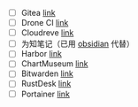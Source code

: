 - [ ] Gitea [link](https://gitea.io/zh-cn/)
- [ ] Drone CI [link](https://www.drone.io/)
- [ ] Cloudreve [link](https://cloudreve.org/)
- [ ] 为知笔记（已用 [obsidian](https://obsidian.md/) 代替）
- [ ] Harbor [link](https://goharbor.io/)
- [ ] ChartMuseum [link](https://chartmuseum.com/)
- [ ] Bitwarden [link](https://bitwarden.com/open-source/)
- [ ] RustDesk [link](https://rustdesk.com/)
- [ ] Portainer [link](https://www.portainer.io/)